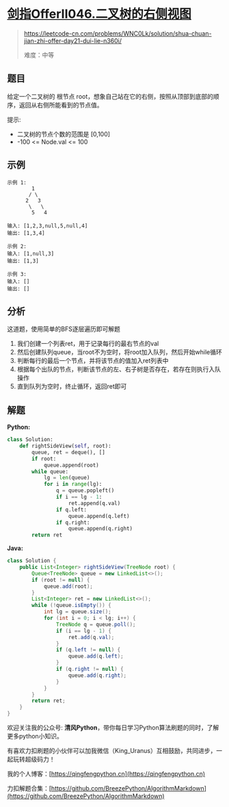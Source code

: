 # [剑指OfferII046.二叉树的右侧视图](https://leetcode-cn.com/problems/WNC0Lk/solution/shua-chuan-jian-zhi-offer-day21-dui-lie-n360i/)
> https://leetcode-cn.com/problems/WNC0Lk/solution/shua-chuan-jian-zhi-offer-day21-dui-lie-n360i/
> 
> 难度：中等

## 题目
给定一个二叉树的 根节点 root，想象自己站在它的右侧，按照从顶部到底部的顺序，返回从右侧所能看到的节点值。

提示:
- 二叉树的节点个数的范围是 [0,100]
- -100 <= Node.val <= 100 

## 示例

```
示例 1:
        1
       / \
      2   3
       \   \
        5   4

输入: [1,2,3,null,5,null,4]
输出: [1,3,4]

示例 2:
输入: [1,null,3]
输出: [1,3]

示例 3:
输入: []
输出: []
```

## 分析
这道题，使用简单的BFS逐层遍历即可解题
1. 我们创建一个列表ret，用于记录每行的最右节点的val
2. 然后创建队列queue，当root不为空时，将root加入队列，然后开始while循环 
3. 判断每行的最后一个节点，并将该节点的值加入ret列表中
4. 根据每个出队的节点，判断该节点的左、右子树是否存在，若存在则执行入队操作
6. 直到队列为空时，终止循环，返回ret即可


## 解题

**Python:**

```python
class Solution:
    def rightSideView(self, root):
        queue, ret = deque(), []
        if root:
            queue.append(root)
        while queue:
            lg = len(queue)
            for i in range(lg):
                q = queue.popleft()
                if i == lg - 1:
                    ret.append(q.val)
                if q.left:
                    queue.append(q.left)
                if q.right:
                    queue.append(q.right)
        return ret
```

**Java:**

```java
class Solution {
    public List<Integer> rightSideView(TreeNode root) {
        Queue<TreeNode> queue = new LinkedList<>();
        if (root != null) {
            queue.add(root);
        }
        List<Integer> ret = new LinkedList<>();
        while (!queue.isEmpty()) {
            int lg = queue.size();
            for (int i = 0; i < lg; i++) {
                TreeNode q = queue.poll();
                if (i == lg - 1) {
                    ret.add(q.val);
                }
                if (q.left != null) {
                    queue.add(q.left);
                }
                if (q.right != null) {
                    queue.add(q.right);
                }
            }
        }
        return ret;
    }
}
```

欢迎关注我的公众号: **清风Python**，带你每日学习Python算法刷题的同时，了解更多python小知识。

有喜欢力扣刷题的小伙伴可以加我微信（King_Uranus）互相鼓励，共同进步，一起玩转超级码力！

我的个人博客：[https://qingfengpython.cn](https://qingfengpython.cn)

力扣解题合集：[https://github.com/BreezePython/AlgorithmMarkdown](https://github.com/BreezePython/AlgorithmMarkdown)
